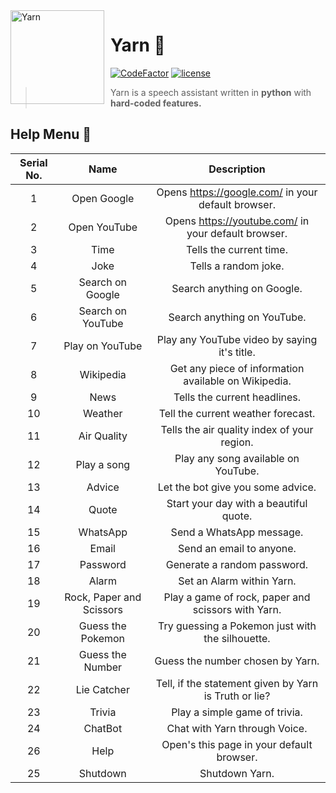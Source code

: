 <img width="150" height="150" align="left" style="float: left; margin: 0 10px 0 0;" alt="Yarn" src="https://www.emojiall.com/images/240/microsoft/1f9f6.png">

# Yarn 🧶

[![CodeFactor](https://www.codefactor.io/repository/github/sujalgoel/hackathon/badge)](https://www.codefactor.io/repository/github/sujalgoel/hackathon)
[![license](https://nuggies.js.org/assets/img/license.ade17f5e.svg)](https://github.com/sujalgoel/yarn/blob/master/LICENSE)


> Yarn is a speech assistant written in **python** with **hard-coded features.**


## Help Menu 📙

| Serial No. |           Name           |                      Description                      |
|:----------:|:------------------------:|:-----------------------------------------------------:|
|      1     |        Open Google       |   Opens https://google.com/ in your default browser.  |
|      2     |       Open YouTube       |  Opens https://youtube.com/ in your default browser.  |
|      3     |           Time           |                Tells the current time.                |
|      4     |           Joke           |                  Tells a random joke.                 |
|      5     |     Search on Google     |               Search anything on Google.              |
|      6     |     Search on YouTube    |              Search anything on YouTube.              |
|      7     |      Play on YouTube     |      Play any YouTube video by saying it's title.     |
|      8     |         Wikipedia        |  Get any piece of information available on Wikipedia. |
|      9     |           News           |              Tells the current headlines.             |
|     10     |          Weather         |           Tell the current weather forecast.          |
|     11     |        Air Quality       |      Tells the air quality index of your region.      |
|     12     |        Play a song       |          Play any song available on YouTube.          |
|     13     |          Advice          |           Let the bot give you some advice.           |
|     14     |           Quote          |         Start your day with a beautiful quote.        |
|     15     |         WhatsApp         |                Send a WhatsApp message.               |
|     16     |           Email          |                Send an email to anyone.               |
|     17     |         Password         |              Generate a random password.              |
|     18     |           Alarm          |               Set an Alarm within Yarn.               |
|     19     | Rock, Paper and Scissors |   Play a game of rock, paper and scissors with Yarn.  |
|     20     |     Guess the Pokemon    |    Try guessing a Pokemon just with the silhouette.   |
|     21     |     Guess the Number     |            Guess the number chosen by Yarn.           |
|     22     |        Lie Catcher       | Tell, if the statement given by Yarn is Truth or lie? |
|     23     |          Trivia          |             Play a simple game of trivia.             |
|     24     |          ChatBot         |             Chat with Yarn through Voice.             |
|     26     |           Help           |       Open's this page in your default browser.       |
|     25     |         Shutdown         |                     Shutdown Yarn.                    |